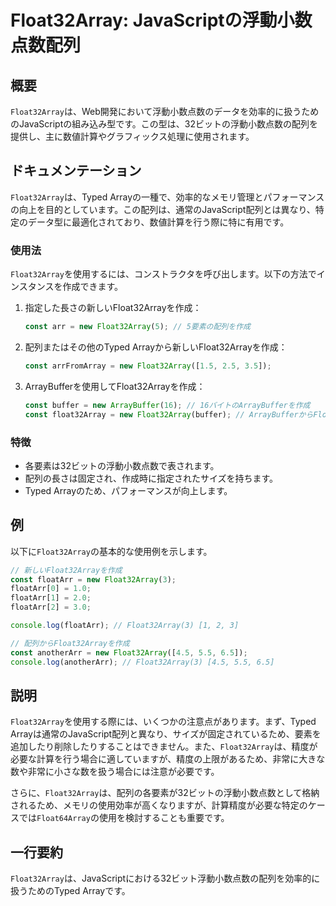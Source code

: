 <!--
Meta Description: # Float32Array: JavaScriptの浮動小数点数配列 ## 概要 `Float32Array`は、Web開発において浮動小数点数のデータを効率的に扱うためのJavaScriptの組み込み型です。この型は、32ビットの浮動小数点数の配列を提供し、主に数値計算やグラフィックス処理に使用...
Meta Keywords: float32array, const, new, floatarr, javascript
-->

# Float32Array: JavaScriptの浮動小数点数配列

## 概要
`Float32Array`は、Web開発において浮動小数点数のデータを効率的に扱うためのJavaScriptの組み込み型です。この型は、32ビットの浮動小数点数の配列を提供し、主に数値計算やグラフィックス処理に使用されます。

## ドキュメンテーション
`Float32Array`は、Typed Arrayの一種で、効率的なメモリ管理とパフォーマンスの向上を目的としています。この配列は、通常のJavaScript配列とは異なり、特定のデータ型に最適化されており、数値計算を行う際に特に有用です。

### 使用法
`Float32Array`を使用するには、コンストラクタを呼び出します。以下の方法でインスタンスを作成できます。

1. 指定した長さの新しいFloat32Arrayを作成：
   ```javascript
   const arr = new Float32Array(5); // 5要素の配列を作成
   ```

2. 配列またはその他のTyped Arrayから新しいFloat32Arrayを作成：
   ```javascript
   const arrFromArray = new Float32Array([1.5, 2.5, 3.5]);
   ```

3. ArrayBufferを使用してFloat32Arrayを作成：
   ```javascript
   const buffer = new ArrayBuffer(16); // 16バイトのArrayBufferを作成
   const float32Array = new Float32Array(buffer); // ArrayBufferからFloat32Arrayを生成
   ```

### 特徴
- 各要素は32ビットの浮動小数点数で表されます。
- 配列の長さは固定され、作成時に指定されたサイズを持ちます。
- Typed Arrayのため、パフォーマンスが向上します。

## 例
以下に`Float32Array`の基本的な使用例を示します。

```javascript
// 新しいFloat32Arrayを作成
const floatArr = new Float32Array(3);
floatArr[0] = 1.0;
floatArr[1] = 2.0;
floatArr[2] = 3.0;

console.log(floatArr); // Float32Array(3) [1, 2, 3]

// 配列からFloat32Arrayを作成
const anotherArr = new Float32Array([4.5, 5.5, 6.5]);
console.log(anotherArr); // Float32Array(3) [4.5, 5.5, 6.5]
```

## 説明
`Float32Array`を使用する際には、いくつかの注意点があります。まず、Typed Arrayは通常のJavaScript配列と異なり、サイズが固定されているため、要素を追加したり削除したりすることはできません。また、`Float32Array`は、精度が必要な計算を行う場合に適していますが、精度の上限があるため、非常に大きな数や非常に小さな数を扱う場合には注意が必要です。

さらに、`Float32Array`は、配列の各要素が32ビットの浮動小数点数として格納されるため、メモリの使用効率が高くなりますが、計算精度が必要な特定のケースでは`Float64Array`の使用を検討することも重要です。

## 一行要約
`Float32Array`は、JavaScriptにおける32ビット浮動小数点数の配列を効率的に扱うためのTyped Arrayです。
